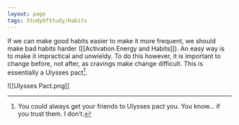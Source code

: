 ```yaml
---
layout: page
tags: StudyOfStudy/Habits 
---
```


If we can make good habits easier to make it more frequent, we should make bad habits harder ([[Activation Energy and Habits]]). An easy way is to make it impractical and unwieldy. To do this however, it is important to change before, not after, as cravings make change difficult. This is essentially a Ulysses pact[^1].

![[Ulysses Pact.png]]

[^1]: You could always get your friends to Ulysses pact you. You know… if you trust them. I don’t.